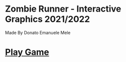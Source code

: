 # Zombie Runner - Interactive Graphics 2021/2022
Made By Donato Emanuele Mele


# [Play Game](https://sapienzainteractivegraphicscourse.github.io/final-project-emanuele/)
